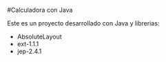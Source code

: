 #Calculadora con Java

Este es un proyecto desarrollado con Java y librerias:
- AbsoluteLayout
- ext-1.1.1
- jep-2.4.1